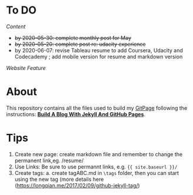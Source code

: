 

# To DO 

*Content*

  - ~~by 2020-05-30: complete monthly post for May~~
  - ~~by 2020-05-20: complete post re: udacity experience~~ 
  - by 2020-06-07: revise Tableau resume to add Coursera, Udacity and Codecademy ; add mobile version for resume and markdown version 

*Website Feature* 

# About 
This repository contains all the files used to build my [GitPage](https://tanyayt.github.io/) following the instructions: [**Build A Blog With Jekyll And GitHub Pages**](http://www.smashingmagazine.com/2014/08/01/build-blog-jekyll-github-pages/). 

# Tips
1.  Create new page: create markdown file and remember to change the permanent link,eg. /resume/
2.  Use Links: Be sure to use permannt links, e.g. `{{ site.baseurl }}/`
3.  Create tags: a. create tagABC.md in `\tags` folder, then you can start using the new tag (more details here (https://longqian.me/2017/02/09/github-jekyll-tag/)



